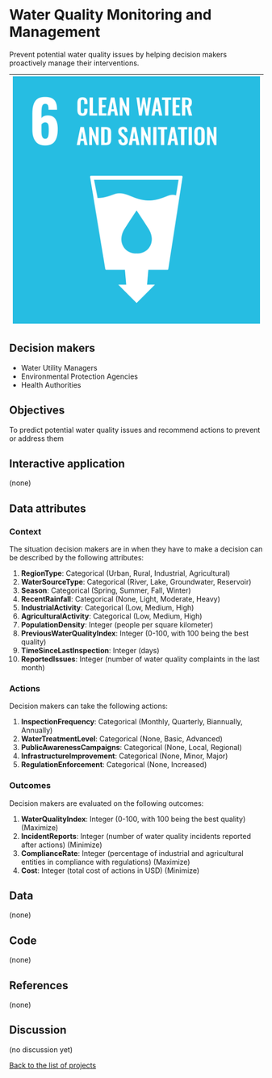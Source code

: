 # Water Quality Monitoring and Management

<!-- Describe the project in one sentence, e.g. A project that... -->
Prevent potential water quality issues by helping decision makers proactively manage their interventions.

<!-- Insert SDG Icons and links-->
| [![Goal 06](../images/sdgs/E-WEB-Goal-06.png)](../goals/goal_06.md) |
|---------------------------------------------------------------------|

## Decision makers

<!-- List decision makers that could use this project-->
- Water Utility Managers
- Environmental Protection Agencies
- Health Authorities

## Objectives

<!-- Describe the objectives of the project in one sentence -->
To predict potential water quality issues and recommend actions to prevent or address them

## Interactive application

<!-- Provide a link to the interactive application -->
(none)

## Data attributes

### Context

<!-- Describe the situation decision makers are in when then have to make a decision -->
The situation decision makers are in when they have to make a decision can be described by the following attributes:

1. **RegionType**: Categorical (Urban, Rural, Industrial, Agricultural)
2. **WaterSourceType**: Categorical (River, Lake, Groundwater, Reservoir)
3. **Season**: Categorical (Spring, Summer, Fall, Winter)
4. **RecentRainfall**: Categorical (None, Light, Moderate, Heavy)
5. **IndustrialActivity**: Categorical (Low, Medium, High)
6. **AgriculturalActivity**: Categorical (Low, Medium, High)
7. **PopulationDensity**: Integer (people per square kilometer)
8. **PreviousWaterQualityIndex**: Integer (0-100, with 100 being the best quality)
9. **TimeSinceLastInspection**: Integer (days)
10. **ReportedIssues**: Integer (number of water quality complaints in the last month)

### Actions

<!-- Describe what the decision makers can do achieve their objectives -->
Decision makers can take the following actions:

1. **InspectionFrequency**: Categorical (Monthly, Quarterly, Biannually, Annually)
2. **WaterTreatmentLevel**: Categorical (None, Basic, Advanced)
3. **PublicAwarenessCampaigns**: Categorical (None, Local, Regional)
4. **InfrastructureImprovement**: Categorical (None, Minor, Major)
5. **RegulationEnforcement**: Categorical (None, Increased)

### Outcomes

<!-- Describe the metrics decision makers are trying to optimize, on which they are evaluated -->
Decision makers are evaluated on the following outcomes:

1. **WaterQualityIndex**: Integer (0-100, with 100 being the best quality) (Maximize)
2. **IncidentReports**: Integer (number of water quality incidents reported after actions) (Minimize)
3. **ComplianceRate**: Integer (percentage of industrial and agricultural entities in compliance with regulations) (Maximize)
4. **Cost**: Integer (total cost of actions in USD) (Minimize)

## Data

<!-- Describe the data that is used to evaluate the decisions -->
(none)

## Code

<!-- Point to the repo that contains the code -->
(none)

## References

<!-- Provide a list of references or other resources used in the project -->
(none)

## Discussion

<!-- Provide a link to a space for discussion or comments -->
(no discussion yet)

[Back to the list of projects](../README.md)